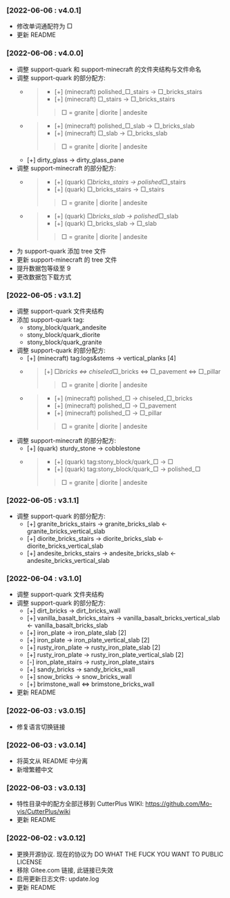 ### [2022-06-06 : v4.0.1]
- 修改单词通配符为 □
- 更新 README

### [2022-06-06 : v4.0.0]
- 调整 support-quark 和 support-minecraft 的文件夹结构与文件命名
- 调整 support-quark 的部分配方:
    - > * [+] (minecraft) polished_□_stairs -> □_bricks_stairs
      > * [+] (minecraft) □_stairs -> □_bricks_stairs
      >> □ = granite | diorite | andesite
    - > * [+] (minecraft) polished_□_slab -> □_bricks_slab
      > * [+] (minecraft) □_slab -> □_bricks_slab
      >> □ = granite | diorite | andesite
    - [+] dirty_glass -> dirty_glass_pane
- 调整 support-minecraft 的部分配方:
    - > * [+] (quark) □_bricks_stairs -> polished_□_stairs
      > * [+] (quark) □_bricks_stairs -> □_stairs
      >> □ = granite | diorite | andesite
    - > * [+] (quark) □_bricks_slab -> polished_□_slab
      > * [+] (quark) □_bricks_slab -> □_slab
      >> □ = granite | diorite | andesite
- 为 support-quark 添加 tree 文件
- 更新 support-minecraft 的 tree 文件
- 提升数据包等级至 9
- 更改数据包下载方式

### [2022-06-05 : v3.1.2]
- 调整 support-quark 文件夹结构
- 添加 support-quark tag:
    - stony_block/quark_andesite
    - stony_block/quark_diorite
    - stony_block/quark_granite
- 调整 support-quark 的部分配方:
    - [+] (minecraft) tag:logs&stems -> vertical_planks [4]
    - > [+] □_bricks <=> chiseled_□_bricks <=> □_pavement <=> □_pillar
      >> □ = granite | diorite | andesite
    - > * [+] (minecraft) polished_□ -> chiseled_□_bricks
      > * [+] (minecraft) polished_□ -> □_pavement
      > * [+] (minecraft) polished_□ -> □_pillar
      >> □ = granite | diorite | andesite
- 调整 support-minecraft 的部分配方:
    - [+] (quark) sturdy_stone -> cobblestone
    - > * [+] (quark) tag:stony_block/quark_□ -> □
      > * [+] (quark) tag:stony_block/quark_□ -> polished_□
      >> □ = granite | diorite | andesite

### [2022-06-05 : v3.1.1]
- 调整 support-quark 的部分配方:
    - [+] granite_bricks_stairs -> granite_bricks_slab <- granite_bricks_vertical_slab
    - [+] diorite_bricks_stairs -> diorite_bricks_slab <- diorite_bricks_vertical_slab
    - [+] andesite_bricks_stairs -> andesite_bricks_slab <- andesite_bricks_vertical_slab

### [2022-06-04 : v3.1.0]
- 调整 support-quark 文件夹结构
- 调整 support-quark 的部分配方:
    - [+] dirt_bricks -> dirt_bricks_wall
    - [+] vanilla_basalt_bricks_stairs -> vanilla_basalt_bricks_vertical_slab <- vanilla_basalt_bricks_slab
    - [+] iron_plate -> iron_plate_slab [2]
    - [+] iron_plate -> iron_plate_vertical_slab [2]
    - [+] rusty_iron_plate -> rusty_iron_plate_slab [2]
    - [+] rusty_iron_plate -> rusty_iron_plate_vertical_slab [2]
    - [-] iron_plate_stairs -> rusty_iron_plate_stairs
    - [+] sandy_bricks -> sandy_bricks_wall
    - [+] snow_bricks -> snow_bricks_wall
    - [+] brimstone_wall <=> brimstone_bricks_wall
- 更新 README

### [2022-06-03 : v3.0.15]
- 修复语言切换链接

### [2022-06-03 : v3.0.14]
- 将英文从 README 中分离
- 新增繁體中文

### [2022-06-03 : v3.0.13]
- 特性目录中的配方全部迁移到 CutterPlus WIKI: https://github.com/Mo-yis/CutterPlus/wiki
- 更新 README

### [2022-06-02 : v3.0.12]
- 更换开源协议. 现在的协议为 DO WHAT THE FUCK YOU WANT TO PUBLIC LICENSE
- 移除 Gitee.com 链接, 此链接已失效
- 启用更新日志文件: update.log
- 更新 README
